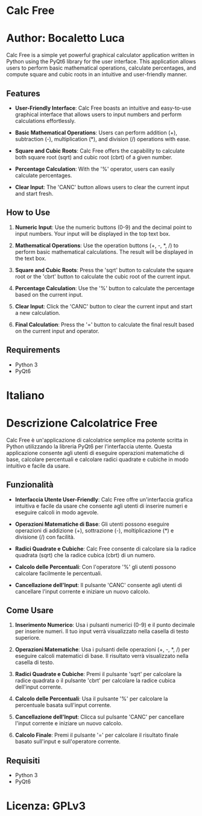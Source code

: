 # Calc Free

# Author: Bocaletto Luca

Calc Free is a simple yet powerful graphical calculator application written in Python using the PyQt6 library for the user interface. This application allows users to perform basic mathematical operations, calculate percentages, and compute square and cubic roots in an intuitive and user-friendly manner.

## Features

- **User-Friendly Interface**: Calc Free boasts an intuitive and easy-to-use graphical interface that allows users to input numbers and perform calculations effortlessly.

- **Basic Mathematical Operations**: Users can perform addition (+), subtraction (-), multiplication (*), and division (/) operations with ease.

- **Square and Cubic Roots**: Calc Free offers the capability to calculate both square root (sqrt) and cubic root (cbrt) of a given number.

- **Percentage Calculation**: With the '%' operator, users can easily calculate percentages.

- **Clear Input**: The 'CANC' button allows users to clear the current input and start fresh.

## How to Use

1. **Numeric Input**: Use the numeric buttons (0-9) and the decimal point to input numbers. Your input will be displayed in the top text box.

2. **Mathematical Operations**: Use the operation buttons (+, -, *, /) to perform basic mathematical calculations. The result will be displayed in the text box.

3. **Square and Cubic Roots**: Press the 'sqrt' button to calculate the square root or the 'cbrt' button to calculate the cubic root of the current input.

4. **Percentage Calculation**: Use the '%' button to calculate the percentage based on the current input.

5. **Clear Input**: Click the 'CANC' button to clear the current input and start a new calculation.

6. **Final Calculation**: Press the '=' button to calculate the final result based on the current input and operator.

## Requirements

- Python 3
- PyQt6

# Italiano

# Descrizione Calcolatrice Free

Calc Free è un'applicazione di calcolatrice semplice ma potente scritta in Python utilizzando la libreria PyQt6 per l'interfaccia utente. Questa applicazione consente agli utenti di eseguire operazioni matematiche di base, calcolare percentuali e calcolare radici quadrate e cubiche in modo intuitivo e facile da usare.

## Funzionalità

- **Interfaccia Utente User-Friendly**: Calc Free offre un'interfaccia grafica intuitiva e facile da usare che consente agli utenti di inserire numeri e eseguire calcoli in modo agevole.

- **Operazioni Matematiche di Base**: Gli utenti possono eseguire operazioni di addizione (+), sottrazione (-), moltiplicazione (*) e divisione (/) con facilità.

- **Radici Quadrate e Cubiche**: Calc Free consente di calcolare sia la radice quadrata (sqrt) che la radice cubica (cbrt) di un numero.

- **Calcolo delle Percentuali**: Con l'operatore '%' gli utenti possono calcolare facilmente le percentuali.

- **Cancellazione dell'Input**: Il pulsante 'CANC' consente agli utenti di cancellare l'input corrente e iniziare un nuovo calcolo.

## Come Usare

1. **Inserimento Numerico**: Usa i pulsanti numerici (0-9) e il punto decimale per inserire numeri. Il tuo input verrà visualizzato nella casella di testo superiore.

2. **Operazioni Matematiche**: Usa i pulsanti delle operazioni (+, -, *, /) per eseguire calcoli matematici di base. Il risultato verrà visualizzato nella casella di testo.

3. **Radici Quadrate e Cubiche**: Premi il pulsante 'sqrt' per calcolare la radice quadrata o il pulsante 'cbrt' per calcolare la radice cubica dell'input corrente.

4. **Calcolo delle Percentuali**: Usa il pulsante '%' per calcolare la percentuale basata sull'input corrente.

5. **Cancellazione dell'Input**: Clicca sul pulsante 'CANC' per cancellare l'input corrente e iniziare un nuovo calcolo.

6. **Calcolo Finale**: Premi il pulsante '=' per calcolare il risultato finale basato sull'input e sull'operatore corrente.

## Requisiti

- Python 3
- PyQt6

# Licenza: GPLv3
